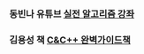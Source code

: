 ### 동빈나 유튜브 [실전 알고리즘 강좌](https://www.youtube.com/playlist?list=PLRx0vPvlEmdDHxCvAQS1_6XV4deOwfVrz)

### 김용성 책 [C&C++ 완벽가이드책]()

